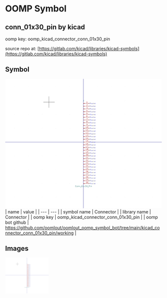 # OOMP Symbol  
## conn_01x30_pin  by kicad  
  
oomp key: oomp_kicad_connector_conn_01x30_pin  
  
source repo at: [https://gitlab.com/kicad/libraries/kicad-symbols](https://gitlab.com/kicad/libraries/kicad-symbols)  
## Symbol  
  
[![working.png](working_600.png)](working.png)  
| name | value | 
| --- | --- | 
| symbol name | Connector | 
| library name | Connector | 
| oomp key | oomp_kicad_connector_conn_01x30_pin | 
| oomp bot github | https://github.com/oomlout/oomlout_oomp_symbol_bot/tree/main/kicad_connector_conn_01x30_pin/working | 
## Images  
  
[![working.png](working_140.png)](working.png)  
